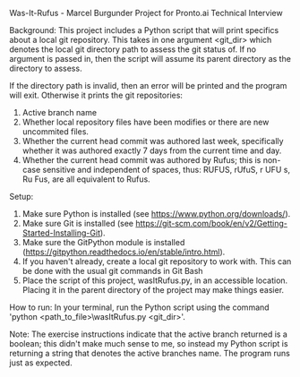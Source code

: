Was-It-Rufus - Marcel Burgunder
Project for Pronto.ai Technical Interview

Background:
This project includes a Python script that will print specifics about a local git repository.
This takes in one argument <git_dir> which denotes the local git directory path to assess the git status of. If no argument is passed in, then the script will assume its parent directory as the directory to assess.

If the directory path is invalid, then an error will be printed and the program will exit.
Otherwise it prints the git repositories:
  1) Active branch name
  2) Whether local repository files have been modifies or there are new uncommited files.
  3) Whether the current head commit was authored last week, specifically whether it was authored exactly 7 days from the current time and day.
  4) Whether the current head commit was authored by Rufus; this is non-case sensitive and independent of spaces, thus: RUFUS, rUfuS, r UFU s, Ru Fus, are all equivalent to Rufus.  
 
Setup:
1. Make sure Python is installed (see https://www.python.org/downloads/).
2. Make sure Git is installed (see https://git-scm.com/book/en/v2/Getting-Started-Installing-Git).
3. Make sure the GitPython module is installed (https://gitpython.readthedocs.io/en/stable/intro.html).
3. If you haven't already, create a local git repository to work with. This can be done with the usual git commands in Git Bash
4. Place the script of this project, wasItRufus.py, in an accessible location. Placing it in the parent directory of the project may make things easier.

How to run:
In your terminal, run the Python script using the command 'python <path_to_file>\wasItRufus.py <git_dir>'.

Note: The exercise instructions indicate that the active branch returned is a boolean; this didn't make much sense to me, so instead my Python script is returning a string that denotes the active branches name. The program runs just as expected.
